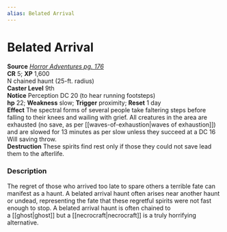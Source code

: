 ```yaml
---
alias: Belated Arrival
---
```


# Belated Arrival

**Source** [_Horror Adventures pg. 176_](http://paizo.com/products/btpy9n5a?Pathfinder-Roleplaying-Game-Horror-Adventures)  
**CR** 5; **XP** 1,600  
N chained haunt (25-ft. radius)  
**Caster Level** 9th  
**Notice** Perception DC 20 (to hear running footsteps)  
**hp** 22; **Weakness** slow; **Trigger** proximity; **Reset** 1 day  
**Effect** The spectral forms of several people take faltering steps before falling to their knees and wailing with grief. All creatures in the area are exhausted (no save, as per [[waves-of-exhaustion|waves of exhaustion]]) and are slowed for 13 minutes as per slow unless they succeed at a DC 16 Will saving throw.  
**Destruction** These spirits find rest only if those they could not save lead them to the afterlife.  

### Description

The regret of those who arrived too late to spare others a terrible fate can manifest as a haunt. A belated arrival haunt often arises near another haunt or undead, representing the fate that these regretful spirits were not fast enough to stop. A belated arrival haunt is often chained to a [[ghost|ghost]] but a [[necrocraft|necrocraft]] is a truly horrifying alternative.
